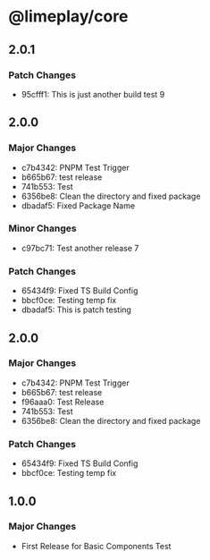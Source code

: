 # @limeplay/core

## 2.0.1

### Patch Changes

- 95cfff1: This is just another build test 9

## 2.0.0

### Major Changes

- c7b4342: PNPM Test Trigger
- b665b67: test release
- 741b553: Test
- 6356be8: Clean the directory and fixed package
- dbadaf5: Fixed Package Name

### Minor Changes

- c97bc71: Test another release 7

### Patch Changes

- 65434f9: Fixed TS Build Config
- bbcf0ce: Testing temp fix
- dbadaf5: This is patch testing

## 2.0.0

### Major Changes

- c7b4342: PNPM Test Trigger
- b665b67: test release
- f96aaa0: Test Release
- 741b553: Test
- 6356be8: Clean the directory and fixed package

### Patch Changes

- 65434f9: Fixed TS Build Config
- bbcf0ce: Testing temp fix

## 1.0.0

### Major Changes

- First Release for Basic Components Test
